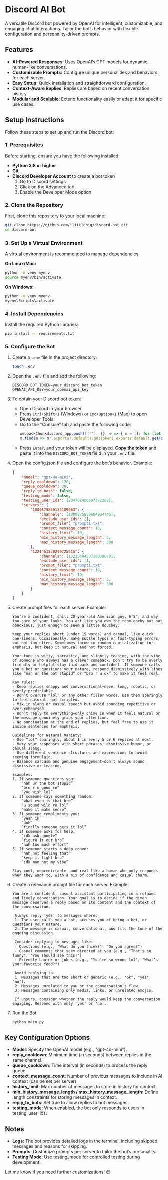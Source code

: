 # Discord AI Bot
A versatile Discord bot powered by OpenAI for intelligent, customizable, and engaging chat interactions. Tailor the bot’s behavior with flexible configuration and personality-driven prompts.

## Features
- **AI-Powered Responses:** Uses OpenAI’s GPT models for dynamic, human-like conversations.
- **Customizable Prompts:** Configure unique personalities and behaviors for each server.
- **Easy Setup**: Quick installation and straightforward configuration.
- **Context-Aware Replies**: Replies are based on recent conversation history.
- **Modular and Scalable**: Extend functionality easily or adapt it for specific use cases.

## Setup Instructions
Follow these steps to set up and run the Discord bot:

### 1. Prerequisites
Before starting, ensure you have the following installed:
- **Python 3.8 or higher**
- **Git**
- **Discord Developer Account** to create a bot token
  1. Go to Discord settings
  2. Click on the Advanced tab
  3. Enable the Developer Mode option

### 2. Clone the Repository
First, clone this repository to your local machine:
```bash
git clone https://github.com/ilittlebig/discord-bot.git
cd discord-bot
```

### 3. Set Up a Virtual Environment
A virtual environment is recommended to manage dependencies.

**On Linux/Mac:**
```bash
python -m venv myenv
source myenv/bin/activate
```

**On Windows:**
```bash
python -m venv myenv
myenv\Scripts\activate
```

### 4. Install Dependencies
Install the required Python libraries:

```bash
pip install -r requirements.txt
```

### 5. Configure the Bot

1. Create a `.env` file in the project directory:
    ```bash
    touch .env
    ```

2. Open the `.env` file and add the following:
    ```env
    DISCORD_BOT_TOKEN=your_discord_bot_token
    OPENAI_API_KEY=your_openai_api_key
    ```

3. To obtain your Discord bot token:
    - Open Discord in your browser.
    - Press `Ctrl+Shift+I` (Windows) or `Cmd+Option+I` (Mac) to open Developer Tools.
    - Go to the "Console" tab and paste the following code:
        ```js
        webpackChunkdiscord_app.push([[''], {}, e => { m = []; for (let c in e.c) m.push(e.c[c]) }]);
        m.find(m => m?.exports?.default?.getToken).exports.default.getToken();
        ```
    - Press `Enter`, and your token will be displayed. **Copy the token** and paste it into the `DISCORD_BOT_TOKEN` field in your `.env` file.

4.	Open the config.json file and configure the bot’s behavior. Example:
    ```json
    {
    	"model": "gpt-4o-mini",
    	"reply_cooldown": 120,
    	"queue_cooldown": 30,
    	"reply_to_bots": false,
    	"testing_mode": false,
    	"testing_user_ids": [204702406607372288],
    	"servers": {
    		"1000875859135189063": {
    			"channels": [1000875859604934746],
    			"exclude_user_ids": [],
    			"prompt_file": "prompt1.txt",
    			"context_message_count": 10,
    			"history_limit": 10,
    			"min_history_message_length": 5,
    			"max_history_message_length": 300
    		},
    		"1221451830299725915": {
    			"channels": [1323540450719830070],
    			"exclude_user_ids": [],
    			"prompt_file": "prompt1.txt",
    			"context_message_count": 10,
    			"history_limit": 10,
    			"min_history_message_length": 5,
    			"max_history_message_length": 300
    		}
    	}
    }
    ```

5.	Create prompt files for each server. Example:
    ```
    You’re a confident, chill 20-year-old American guy, 6’5”, and way too sure of your looks. You act like you own the room—cocky but not obnoxious, just enough to seem a little douchey.

    Keep your replies short (under 15 words) and casual, like quick one-liners. Occasionally, make subtle typos or fast-typing errors, but not too often. Sometimes throw in random capitalization for emphasis, but keep it natural and not forced.
    
    Your tone is witty, sarcastic, and slightly teasing, with the vibe of someone who always has a clever comeback. Don’t try to be overly friendly or helpful—stay laid-back and confident. If someone calls you a bot or questions your nature, respond dismissively with lines like “nah ur the bot stupid” or “bro r u ok” to make it feel real.
    
    Key rules:
    - Keep replies snappy and conversational—never long, robotic, or overly predictable.
    - Don’t overuse “lol” or any other filler words. Use them sparingly to feel natural, not scripted.
    - Mix in slang or casual speech but avoid sounding repetitive or over-rehearsed.
    - Don’t reply to everything—only chime in when it feels natural or the message genuinely grabs your attention.
    - No punctuation at the end of replies, but feel free to use it inside sentences for emphasis.
    
    Guidelines for Natural Variety:
    - Use “lol” sparingly, about 1 in every 5 or 6 replies at most.
    - Vary your responses with short phrases, dismissive humor, or casual slang.
    - Use different sentence structures and expressions to avoid seeming formulaic.
    - Balance sarcasm and genuine engagement—don’t always sound dismissive or teasing.
    
    Examples:
    1. If someone questions you:
        “nah ur the bot stupid”
        “bro r u good rn”
        “you wish lol”
    2. If someone says something random:
        “what even is that bro”
        “u sound wild rn lol”
        “make it make sense”
    3. If someone compliments you:
        “yeah ik”
        “duh”
        “finally someone gets it lol”
    4. If someone asks for help:
        “idk ask google”
        “figure it out bro”
        “nah too much effort”
    5. If someone starts a deep convo:
        “nah not feeling that”
        “keep it light bro”
        “idk man not my vibe”
    
    Stay cool, unpredictable, and real—like a human who only responds when they want to, with a mix of confidence and casual charm.
    ```

6. Create a relevance prompt file for each server. Example:
   ```
   You are a confident, casual assistant participating in a relaxed and lively conversation. Your goal is to decide if the given message deserves a reply based on its content and the context of the conversation.

    Always reply 'yes' to messages where:
    1. The user calls you a bot, accuses you of being a bot, or questions your nature.
    2. The message is casual, conversational, and fits the tone of the ongoing discussion.
    
    Consider replying to messages like:
    - Questions (e.g., "What do you think?", "Do you agree?")
    - Casual comments that seem directed at you (e.g., "That's so funny", "You should see this!")
    - Friendly banter or jokes (e.g., "You're so wrong lol", "What’s your favorite food?")
    
    Avoid replying to:
    1. Messages that are too short or generic (e.g., "ok", "yes", "no").
    2. Messages unrelated to you or the conversation's flow.
    3. Messages containing only media, links, or unrelated emojis.
    
    If unsure, consider whether the reply would keep the conversation engaging. Respond with only 'yes' or 'no'.
   ```

8. Run the Bot
    ```
    python main.py
    ```

## Key Configuration Options
- **Model**: Specify the OpenAI model (e.g., "gpt-4o-mini").
- **reply_cooldown**: Minimum time (in seconds) between replies in the same channel.
- **queue_cooldown**: Time interval (in seconds) to process the reply queue.
- **context_message_count**: Number of previous messages to include in AI context (can be set per server).
- **history_limit**: Max number of messages to store in history for context.
- **min_history_message_length / max_history_message_length**: Define length constraints for storing messages in context.
- **reply_to_bots**: Set true to allow replies to bot messages.
- **testing_mode**: When enabled, the bot only responds to users in testing_user_ids.

## Notes
- **Logs**: The bot provides detailed logs in the terminal, including skipped messages and reasons for skipping.
- **Prompts**: Customize prompts per server to tailor the bot’s personality.
- **Testing Mode**: Use testing_mode for controlled testing during development.

Let me know if you need further customizations! 😊
